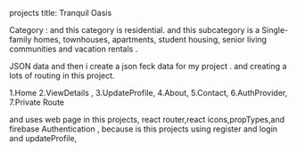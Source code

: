 projects title:
Tranquil Oasis

Category :
and this category is residential.
and this subcategory is a Single-family homes, townhouses, apartments, student
housing, senior living communities and vacation rentals .

JSON data and then i create a json feck data for my project .
and creating a lots of routing in this project. 

1.Home
2.ViewDetails ,
3.UpdateProfile,
4.About,
5.Contact,
6.AuthProvider,
7.Private Route

and uses web page in this projects,
react router,react icons,propTypes,and firebase Authentication ,
because is this projects using register and login and updateProfile,

